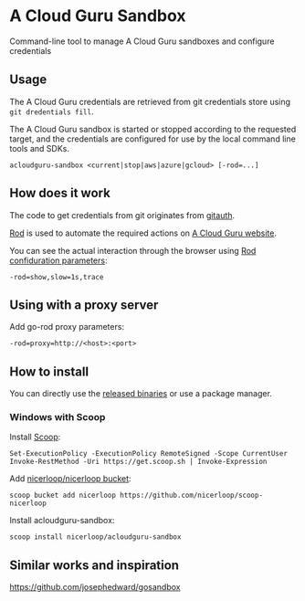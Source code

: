# A Cloud Guru Sandbox

Command-line tool to manage A Cloud Guru sandboxes and configure credentials

## Usage

The A Cloud Guru credentials are retrieved from git credentials store using `git dredentials fill`.

The A Cloud Guru sandbox is started or stopped according to the requested target, and the credentials are configured for use by the local command line tools and SDKs.

```
acloudguru-sandbox <current|stop|aws|azure|gcloud> [-rod=...]
```

## How does it work

The code to get credentials from git originates from [gitauth](https://pkg.go.dev/golang.org/x/tools/cmd/auth/gitauth).

[Rod](https://go-rod.github.io) is used to automate the required actions on [A Cloud Guru website](https://learn.acloud.guru/cloud-playground/cloud-sandboxes).

You can see the actual interaction through the browser using [Rod confiduration parameters](https://go-rod.github.io/#/get-started/README?id=slow-motion-and-visual-trace):

```
-rod=show,slow=1s,trace
```

## Using with a proxy server

Add go-rod proxy parameters:
```
-rod=proxy=http://<host>:<port>
```

## How to install

You can directly use the [released binaries](https://github.com/nicerloop/acloudguru-sandbox/releases) or use a package manager.

### Windows with Scoop

Install [Scoop](https://scoop.sh/):

```
Set-ExecutionPolicy -ExecutionPolicy RemoteSigned -Scope CurrentUser
Invoke-RestMethod -Uri https://get.scoop.sh | Invoke-Expression
```

Add [nicerloop/nicerloop bucket](https://scoop.sh/#/apps?q=%22https%3A%2F%2Fgithub.com%2Fnicerloop%2Fscoop-nicerloop%22&o=false):

```
scoop bucket add nicerloop https://github.com/nicerloop/scoop-nicerloop
```

Install acloudguru-sandbox:

```
scoop install nicerloop/acloudguru-sandbox
```

## Similar works and inspiration

https://github.com/josephedward/gosandbox

